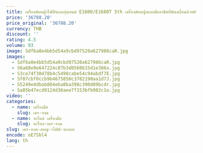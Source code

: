 ```yaml
---
title: เครื่องตัดหญ้าไฟฟ้าแบบหุ่นยนต์ E1600/E1600T 5th เครื่องตัดหญ้าแบบมืออาชีพที่ขับเคลื่อนด้วยตัวเองแบบพกพา
price: '36788.20'
price_original: '36788.20'
currency: THB
discount: ''
rating: 4.5
volume: 93
image: Sdf6a0e4bb5d54a9cbd97520a627986caR.jpg
images:
  - Sdf6a0e4bb5d54a9cbd97520a627986caR.jpg
  - S6a68e9e647224c87b3d0560615d1e386x.jpg
  - S3ce74f30478b4c5498cabe54c94abdf7E.jpg
  - Sf07cbf0ccb9b4675850c3782190aa1d7J.jpg
  - S5249e4dbab804eba8ba398c390d09bcdr.jpg
  - Sa05b47ecd0124d36aee7f153bfb902c1o.jpg
video: ''
categories:
  - name: เครื่องมือ
    slug: เคร-องม
  - name: อะไหล่ เครื่องมือ
    slug: อะไหล-เคร-องม
slug: เคร-องต-ดหญ-าไฟฟ-าแบบห
encode: oE7Sbl4
lang: th
---
```

  